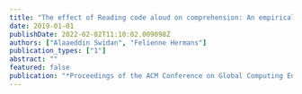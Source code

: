 ```yaml
---
title: "The effect of Reading code aloud on comprehension: An empirical study with school students"
date: 2019-01-01
publishDate: 2022-02-02T11:10:02.009098Z
authors: ["Alaaeddin Swidan", "Felienne Hermans"]
publication_types: ["1"]
abstract: ""
featured: false
publication: "*Proceedings of the ACM Conference on Global Computing Education*"
---
```


